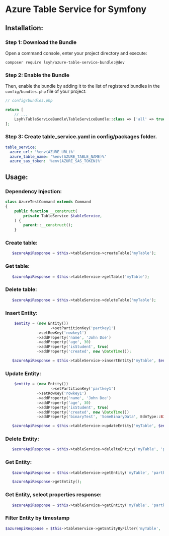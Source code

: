 # Azure Table Service for Symfony

## Installation:

### Step 1: Download the Bundle
Open a command console, enter your project directory and execute:
```console
composer require lsyh/azure-table-service-bundle:@dev
```

### Step 2: Enable the Bundle

Then, enable the bundle by adding it to the list of registered bundles
in the `config/bundles.php` file of your project:

```php
// config/bundles.php

return [
    // ...
    Lsyh\TableServiceBundle\TableServiceBundle::class => ['all' => true],
];
```

### Step 3: Create table_service.yaml in config/packages folder.
```yaml
table_service:
  azure_url: '%env(AZURE_URL)%'
  azure_table_name: '%env(AZURE_TABLE_NAME)%'
  azure_sas_token: '%env(AZURE_SAS_TOKEN)%'
```

## Usage:
### Dependency Injection:

```php
class AzureTestCommand extends Command
{
    public function __construct(
        private TableService $tableService,
    ) {
        parent::__construct();
    }
```

### Create table:
```php
   $azureApiResponse = $this->tableService->createTable('myTable');
```

### Get table:
```php
   $azureApiResponse = $this->tableService->getTable('myTable');
```

### Delete table:
```php
   $azureApiResponse = $this->tableService->deleteTable('myTable');
```

### Insert Entity:
```php
    $entity = (new Entity())
                    ->setPartitionKey('partkey1')
              ->setRowKey('rowkey1')
              ->addProperty('name', 'John Doe')
              ->addProperty('age', 30)
              ->addProperty('isStudent', true)
              ->addProperty('created', new \DateTime());

   $azureApiResponse = $this->tableService->insertEntity('myTable', $entity);
```

### Update Entity:
```php
    $entity = (new Entity())
                    ->setPartitionKey('partkey1')
              ->setRowKey('rowkey1')
              ->addProperty('name', 'John Doe')
              ->addProperty('age', 30)
              ->addProperty('isStudent', true)
              ->addProperty('created', new \DateTime())
              ->addProperty('binaryTest', 'SomeBinaryData', EdmType::BINARY);

   $azureApiResponse = $this->tableService->updateEntity('myTable', $entity);
```

### Delete Entity:
```php
   $azureApiResponse = $this->tableService->delelteEntity('myTable', 'partkey1', 'rowkey1');
```

### Get Entity:
```php
   $azureApiResponse = $this->tableService->getEntity('myTable', 'partkey1', 'rowkey1');

   $azureApiResponse->getEntity();
```

### Get Entity, select properties response:
```php
   $azureApiResponse = $this->tableService->getEntity('myTable', 'partkey1', 'rowkey1', 'name', 'age');
```

### Filter Entity by timestamp
```php
$azureApiResponse = $this->tableService->getEntityByFilter('myTable', 'and', 'Timestamp le datetime\'' . $date . '\'');
```